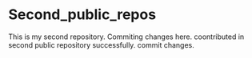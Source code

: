 # Second_public_repos
This is my second repository.
Commiting changes here.
coontributed in second public repository successfully.
commit changes.
